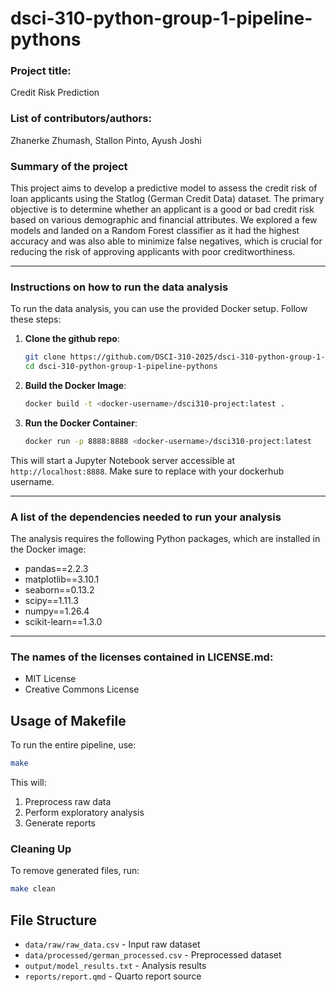 # dsci-310-python-group-1-pipeline-pythons

### Project title: 
Credit Risk Prediction

### List of contributors/authors: 
Zhanerke Zhumash, Stallon Pinto, Ayush Joshi


### Summary of the project 
This project aims to develop a predictive model to assess the credit risk of loan applicants using the Statlog (German Credit Data) dataset. The primary objective is to determine whether an applicant is a good or bad credit risk based on various demographic and financial attributes. We explored a few models and landed on a Random Forest classifier as it had the highest accuracy and was also able to minimize false negatives, which is crucial for reducing the risk of approving applicants with poor creditworthiness.

___

### Instructions on how to run the data analysis
To run the data analysis, you can use the provided Docker setup. Follow these steps:

1. **Clone the github repo**:
    ```bash
    git clone https://github.com/DSCI-310-2025/dsci-310-python-group-1-pipeline-pythons.git
    cd dsci-310-python-group-1-pipeline-pythons
    ```

2. **Build the Docker Image**:
   ```bash
   docker build -t <docker-username>/dsci310-project:latest .
   ```

3. **Run the Docker Container**:
   ```bash
   docker run -p 8888:8888 <docker-username>/dsci310-project:latest 
   ```

This will start a Jupyter Notebook server accessible at `http://localhost:8888`. Make sure to replace <docker-username> with your dockerhub username.
___
### A list of the dependencies needed to run your analysis
The analysis requires the following Python packages, which are installed in the Docker image:
- pandas==2.2.3
- matplotlib==3.10.1
- seaborn==0.13.2
- scipy==1.11.3
- numpy==1.26.4
- scikit-learn==1.3.0
___
###  The names of the licenses contained in LICENSE.md:
- MIT License
- Creative Commons License 

## Usage of Makefile
To run the entire pipeline, use:
```bash sh
make 
```
This will:
1. Preprocess raw data
2. Perform exploratory analysis
3. Generate reports

### Cleaning Up
To remove generated files, run:
```sh
make clean
```

## File Structure
- `data/raw/raw_data.csv` - Input raw dataset
- `data/processed/german_processed.csv` - Preprocessed dataset
- `output/model_results.txt` - Analysis results
- `reports/report.qmd` - Quarto report source
